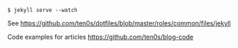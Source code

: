 ```
$ jekyll serve --watch
```

See https://github.com/ten0s/dotfiles/blob/master/roles/common/files/jekyll

Code examples for articles https://github.com/ten0s/blog-code
